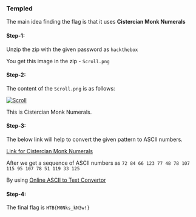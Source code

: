 ### Templed

  

The main idea finding the flag is that it uses <strong> Cistercian Monk Numerals </strong>

  

#### Step-1:

  

Unzip the zip with the given password as `hackthebox`

  

You get this image in the zip - `Scroll.png`

  

#### Step-2:

  

The content of the `Scroll.png` is as follows:

  <a href="https://imgbb.com/"><img src="https://i.ibb.co/p3z9R5H/Scroll.png" alt="Scroll" border="0"></a>

This is Cistercian Monk Numerals.

#### Step-3:
The below link will help to convert the given pattern to ASCII numbers.

<a  href="https://www.youtube.com/watch?v=deQnwQiH_lc" target="_blank">Link for Cistercian Monk Numerals </a>
 
After we get a sequence of ASCII numbers as `72 84 66 123 77 48 78 107 115 95 107 78 51 119 33 125`

By using <a href="https://convert.town/ascii-to-text" target="_blank">Online ASCII to Text Convertor</a>


  

#### Step-4:

  
The final flag is `HTB{M0Nks_kN3w!}`

